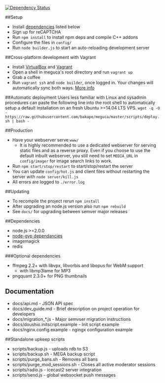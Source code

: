 [![Dependency Status](https://david-dm.org/ipfs/js-ipfs-api.svg?style=flat-square)](https://david-dm.org/bakape/meguca.svg)

##Setup
* Install [dependencies](#dependencies) listed below
* Sign up for reCAPTCHA
* Run `npm install` to install npm deps and compile C++ addons
* Configure the files in `config/`
* Run `node builder.js` to start an auto-reloading development server

##Cross-platform development with Vagrant
* Install [VirtualBox](https://www.virtualbox.org/wiki/Downloads) and 
[Vagrant](http://www.vagrantup.com/downloads.html)
* Open a shell in meguca's root directory and run `vagrant up`
* Grab a coffee
* Run `vagrant ssh` and `node builder`, once logged in. Your changes will 
automatically sync both ways. [More info](https://www.vagrantup.com/)

##Automatic deployment
Users less familiar with Linux and sysadmin procedures can paste the 
following line into the root shell to automatically setup a default 
installation on an fresh Ubuntu >=14.04 LTS VPS.
`wget -q -O - https://raw.githubusercontent.com/bakape/meguca/master/scripts/deploy.sh | bash -`

##Production
* Have your webserver serve `www/`
  * It is highly recommended to use a dedicated webserver for serving static
  files and as a reverse proxy. Even if you choose to use the default inbuilt
  webserver, you still need to set `MEDIA_URL` in `config/imager` for image
  search links to work.
* Run `npm start/stop/restart` to start/stop/restart the server
* You can update `config/hot.js` and client files without restarting the server 
with `node server/kill.js`
* All errors are logged to `./error.log`

##Updating
* To recompile the project rerun `npm install`
* After upgrading an node.js version also run `npm rebuild`
* See `docs/` for upgrading between semver major releases

##Dependencies
* node.js >=2.0.0
* [node-gyp dependancies](https://github.com/TooTallNate/node-gyp/#installation)
* imagemagick
* redis

###Optional dependencies
* ffmpeg 2.2+ with libvpx, libvorbis and libopus for WebM support
  * with libmp3lame for MP3
* pngquant  2.3.0+ for PNG thumbnails

## Documentation
* docs/api.md - JSON API spec
* docs/dev_guide.md - Brief description on project operation for developers
* docs/migration_*.js - Major semvser migration instructions
* docs/doushio.initscript.example - Init script example
* docs/nginx.config.example - ngingx configuration example

##Standalone upkeep scripts
* scripts/backup.js - uploads rdb to S3
* scripts/backup.sh - MEGA backup script
* scripts/purge_bans.sh - Removes all bans
* scripts/purge_mod_sessions.sh - Closes all active moderator sessions
* scripts/radio.js - icecast2 server integration
* scripts/send.js - global websocket push messages
